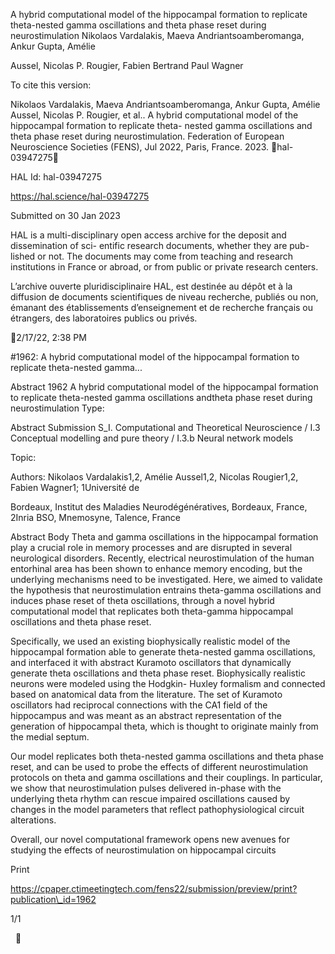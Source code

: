 A hybrid computational model of the hippocampal
formation to replicate theta-nested gamma oscillations
and theta phase reset during neurostimulation
Nikolaos Vardalakis, Maeva Andriantsoamberomanga, Ankur Gupta, Amélie

Aussel, Nicolas P. Rougier, Fabien Bertrand Paul Wagner

To cite this version:

Nikolaos Vardalakis, Maeva Andriantsoamberomanga, Ankur Gupta, Amélie Aussel, Nicolas P.
Rougier, et al.. A hybrid computational model of the hippocampal formation to replicate theta-
nested gamma oscillations and theta phase reset during neurostimulation. Federation of European
Neuroscience Societies (FENS), Jul 2022, Paris, France. 2023. ￿hal-03947275￿

HAL Id: hal-03947275

https://hal.science/hal-03947275

Submitted on 30 Jan 2023

HAL is a multi-disciplinary open access
archive for the deposit and dissemination of sci-
entific research documents, whether they are pub-
lished or not. The documents may come from
teaching and research institutions in France or
abroad, or from public or private research centers.

L’archive ouverte pluridisciplinaire HAL, est
destinée au dépôt et à la diffusion de documents
scientifiques de niveau recherche, publiés ou non,
émanant des établissements d’enseignement et de
recherche français ou étrangers, des laboratoires
publics ou privés.

2/17/22, 2:38 PM

#1962: A hybrid computational model of the hippocampal formation to replicate theta-nested gamma...

Abstract 1962
A hybrid computational model of the hippocampal formation to replicate theta-nested gamma oscillations
andtheta phase reset during neurostimulation
Type:

Abstract Submission
S\_I. Computational and Theoretical Neuroscience / I.3 Conceptual modelling and pure theory / I.3.b
Neural network models

Topic:

Authors: Nikolaos Vardalakis1,2, Amélie Aussel1,2, Nicolas Rougier1,2, Fabien Wagner1; 1Université de

Bordeaux, Institut des Maladies Neurodégénératives, Bordeaux, France, 2Inria BSO, Mnemosyne,
Talence, France

Abstract Body
Theta and gamma oscillations in the hippocampal formation play a crucial role in memory processes and are
disrupted in several neurological disorders. Recently, electrical neurostimulation of the human entorhinal area
has been shown to enhance memory encoding, but the underlying mechanisms need to be investigated. Here,
we aimed to validate the hypothesis that neurostimulation entrains theta-gamma oscillations and induces
phase reset of theta oscillations, through a novel hybrid computational model that replicates both theta-gamma
hippocampal oscillations and theta phase reset.

Specifically, we used an existing biophysically realistic model of the hippocampal formation able to generate
theta-nested gamma oscillations, and interfaced it with abstract Kuramoto oscillators that dynamically generate
theta oscillations and theta phase reset. Biophysically realistic neurons were modeled using the Hodgkin-
Huxley formalism and connected based on anatomical data from the literature. The set of Kuramoto oscillators
had reciprocal connections with the CA1 field of the hippocampus and was meant as an abstract
representation of the generation of hippocampal theta, which is thought to originate mainly from the medial
septum.

Our model replicates both theta-nested gamma oscillations and theta phase reset, and can be used to probe
the effects of different neurostimulation protocols on theta and gamma oscillations and their couplings. In
particular, we show that neurostimulation pulses delivered in-phase with the underlying theta rhythm can
rescue impaired oscillations caused by changes in the model parameters that reflect pathophysiological circuit
alterations.

Overall, our novel computational framework opens new avenues for studying the effects of neurostimulation on
hippocampal circuits

Print

https://cpaper.ctimeetingtech.com/fens22/submission/preview/print?publication\_id=1962

1/1

 
